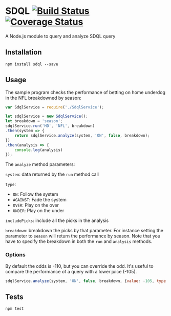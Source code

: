 # SDQL [![Build Status](https://travis-ci.org/sydneyhenrard/sdql.svg?branch=master)](https://travis-ci.org/sydneyhenrard/sdql) [![Coverage Status](https://coveralls.io/repos/github/sydneyhenrard/sdql/badge.svg)](https://coveralls.io/github/sydneyhenrard/sdql)

A Node.js module to query and analyze SDQL query

## Installation

```
npm install sdql --save
```

## Usage

The sample program checks the performance of betting on home underdog in the NFL breakdowned by season:

```javascript
var SdqlService = require('./SdqlService');

let sdqlService = new SdqlService();
let breakdown = 'season';
sdqlService.run('HD', 'NFL', breakdown)
.then(system => {
	return sdqlService.analyze(system, 'ON', false, breakdown);
})
.then(analysis => {
	console.log(analysis)
});
```

The `analyze` method parameters:

`system`: data returned by the `run` method call

`type`:
 - `ON`: Follow the system
 - `AGAINST`: Fade the system
 - `OVER`: Play on the over
 - `UNDER`: Play on the under

`includePicks`: include all the picks in the analysis

`breakdown`: breakdown the picks by that parameter. For instance setting the parameter to `season` will return the performance by season.
Note that you have to specify the breakdown in both the `run` and `analysis`
 methods.
 
### Options

By default the odds is -110, but you can override the odd. It's useful to compare the performance of a query with a lower juice (-105).

```javascript
sdqlService.analyze(system, 'ON', false, breakdown, {value: -105, type: 'US'});
```

## Tests

```
npm test
```


